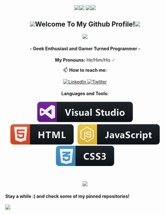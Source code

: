 <p align="center">
  <img src="https://media.giphy.com/media/2xDzcNcRm0BeXPEVDI/giphy.gif" height=130><img src="https://media.giphy.com/media/1244FhGdjBNQ2c/giphy.gif" width="200"/>
<img src="https://media.giphy.com/media/j6ZhcAyUctYrj2ueBi/giphy.gif" height=250><img src="https://media.giphy.com/media/2xDzcNcRm0BeXPEVDI/giphy.gif" height=130>
</p>
<h2 align="center"><img src="https://media.giphy.com/media/H7AmqyARFEc7S1Smtl/giphy.gif" height="20px">Welcome To My Github Profile!<img src="https://media.giphy.com/media/H7AmqyARFEc7S1Smtl/giphy.gif" height="20px"></h2>
<p align="center"><img src="https://media.giphy.com/media/Ylf1j3qA5ZE2ekp3c8/giphy.gif"></p>
<h4 align="center">- Geek Enthusiast and Gamer Turned Programmer -</h4>
<p align="center">
  <strong>My Pronouns:</strong> He/Him/His ♂️
</p>
<p align= "center">
  📫 <strong>How to reach me:</strong> 
 </p>
<p align="center">
  <a target="_blank" href="https://www.linkedin.com/in/dashlin-sermeil-351088186/">
   <img src="https://extramilemarketing.com/media/1578/linkedin_connect_button.png" width="170px" alt="LinkedIn"/>
  </a>
  <a target="_blank" href="https://twitter.com/DSermeil">
   <img src="https://icon-library.com/images/twtter-icon/twtter-icon-29.jpg" width="165px" alt="Twitter"/>
  </a>
</p>


<h4 align="center"> Languages and Tools:</h4> 
<p align="center">
<img src="https://raw.githubusercontent.com/MikeCodesDotNET/ColoredBadges/master/svg/dev/tools/visualstudio.svg">  
<img src="https://raw.githubusercontent.com/8bithemant/8bithemant/master/svg/dev/languages/html.svg" style="vertical-align:top; margin:4px">
<img src="https://raw.githubusercontent.com/8bithemant/8bithemant/master/svg/dev/languages/js.svg" style="vertical-align:top; margin:4px">
<img src="https://raw.githubusercontent.com/MikeCodesDotNET/ColoredBadges/master/svg/dev/languages/css3.svg">
  
</p>
</br>
  <p align="center"><img src="https://github-readme-stats.vercel.app/api?username=DashlinS&theme=flag-india&show_icons=true"></p>                               
<h4>Stay a while :) and check some of my pinned repositories!</h4>
<img src="https://media.giphy.com/media/W3MyhCrgfBlXDV349M/giphy.gif" height="200px">
</p>

